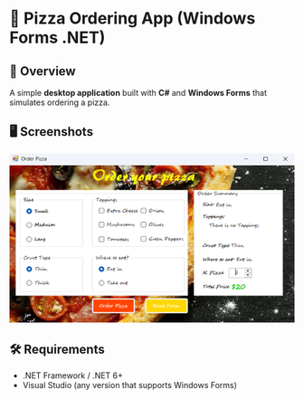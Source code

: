 # 🍕 Pizza Ordering App (Windows Forms .NET)

## 📌 Overview
A simple **desktop application** built with **C#** and **Windows Forms** that simulates ordering a pizza.

## 🖥️ Screenshots
!["Pizza Order Screenshort"](/images/img.png)

## 🛠️ Requirements
- .NET Framework / .NET 6+
- Visual Studio (any version that supports Windows Forms)
